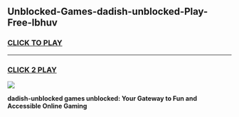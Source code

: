 
## Unblocked-Games-dadish-unblocked-Play-Free-lbhuv
<h3>
<a href="https://premium76.site?title=dadish-unblocked&ref=23A">CLICK TO PLAY</a></h3>
<hr>

<h3>
<a href="https://premium76.site?title=dadish-unblocked&ref=23A">CLICK 2 PLAY</a>
  
</h3>

<a href="https://premium76.site?title=dadish-unblocked&ref=23A"><img src="https://clearcache.store/games.png"></a>


**dadish-unblocked games unblocked: Your Gateway to Fun and Accessible Online Gaming**
